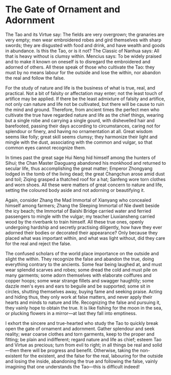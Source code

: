 # The Gate of Ornament and Adornment

The Tao and its Virtue say: The fields are very overgrown; the granaries are very empty; men wear embroidered robes and gird themselves with sharp swords; they are disgusted with food and drink, and have wealth and goods in abundance. Is this the Tao, or is it not? The Classic of Nanhua says: All that is heavy without is clumsy within. Mencius says: To be widely praised and to make it known on oneself is to disregard the embroidered and adorned of others. All these speak of those who cultivate the Tao: they must by no means labour for the outside and lose the within, nor abandon the real and follow the false. 

For the study of nature and life is the business of what is true, real, and practical. Not a bit of falsity or affectation may enter; not the least touch of artifice may be applied. If there be the least admixture of falsity and artifice, not only can nature and life not be cultivated, but there will be cause to ruin the mind and ground. Therefore, from ancient times the perfect men who cultivate the true have regarded nature and life as the chief things, wearing but a single robe and carrying a single gourd, with dishevelled hair and barefooted, passing their days according to circumstances, caring not for splendour or finery, and having no ornamentation at all. Great wisdom seems like folly; great skill seems clumsy; they harmonize their light and mingle with the dust, associating with the common and vulgar, so that common eyes cannot recognize them. 

In times past the great sage Hui Neng hid himself among the hunters of Sihui; the Chan Master Daoguang abandoned his monkhood and returned to secular life, thus accomplishing the great matter; Emperor Zhongyang lodged in the tomb of the living dead; the great Changchun arose amid dust and toil; Ziqing grasped a thatched roof for a hat; Sanfeng wore torn clothes and worn shoes. All these were matters of great concern to nature and life, setting the coloured body aside and not adorning or beautifying it. 

Again, consider Zhang the Mad Immortal of Xianyang who concealed himself among farmers; Zhang the Sleeping Immortal of Nie dwelt beside the icy beach; the Immortal of Baishi Bridge carried water and ferried passengers to mingle with the vulgar; my teacher Liuxiansheng carried wood by the riverbank to train himself. All these true ones, openly undergoing hardship and secretly practising diligently, how have they ever adorned their bodies or decorated their appearance? Only because they placed what was important within, and what was light without, did they care for the real and reject the false.

The confused scholars of the world place importance on the outside and slight the within. They recognize the false and abandon the true, doing everything contrary to the ancients. Some fear being laughed at, and must wear splendid scarves and robes; some dread the cold and must pile on many garments; some adorn themselves with elaborate coiffures and copper hoops; some wear strange fillets and swagger haughtily; some dazzle men's eyes and ears to beguile and be supported; some sit in circles, shutting themselves away, buying fame and seeking praise. Acting and hiding thus, they only work at false matters, and never apply their hearts and minds to nature and life. Recognizing the false and pursuing it, they vainly hope to obtain the true. It is like fishing for the moon in the sea, or plucking flowers in a mirror—at last they fall into emptiness.

I exhort the sincere and true-hearted who study the Tao to quickly break open the gate of ornament and adornment. Gather splendour and seek reality; wear coarse clothes and torn garments, keep to the proper and fitting; be plain and indifferent; regard nature and life as chief; esteem Tao and Virtue as precious; turn from evil to right; in all things be real and solid—then there will be progress and benefit. Otherwise, taking the non-existent for the existent, and the false for the real, labouring for the outside and losing the inside, abandoning the true and following the false, vainly imagining that one understands the Tao—this is difficult indeed!
